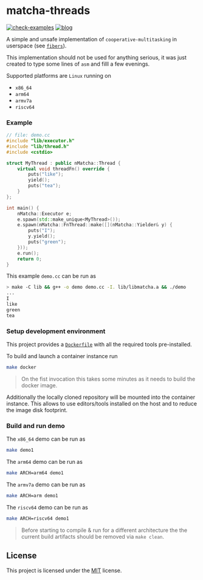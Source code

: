 # matcha-threads
[![check-examples][badge_check]][html_check] [![blog][badge_blog]][html_blog]



A simple and unsafe implementation of `cooperative-multitasking` in userspace
(see [`fibers`][fiber_wiki]).

This implementation should not be used for anything serious, it was just
created to type some lines of `asm` and filll a few evenings.

Supported platforms are `Linux` running on
- `x86_64`
- `arm64`
- `armv7a`
- `riscv64`

### Example

```cpp
// file: demo.cc
#include "lib/executor.h"
#include "lib/thread.h"
#include <cstdio>

struct MyThread : public nMatcha::Thread {
    virtual void threadFn() override {
        puts("like");
        yield();
        puts("tea");
    }
};

int main() {
    nMatcha::Executor e;
    e.spawn(std::make_unique<MyThread>());
    e.spawn(nMatcha::FnThread::make([](nMatcha::Yielder& y) {
        puts("I");
        y.yield();
        puts("green");
    }));
    e.run();
    return 0;
}
```

This example `demo.cc` can be run as
```bash
> make -C lib && g++ -o demo demo.cc -I. lib/libmatcha.a && ./demo
...
I
like
green
tea
```

### Setup development environment
This project provides a [`Dockerfile`](docker/Dockerfile) with all the required
tools pre-installed.

To build and launch a container instance run
```bash
make docker
```
> On the fist invocation this takes some minutes as it needs to build the
> docker image.

Additionally the locally cloned repository will be mounted into the container
instance. This allows to use editors/tools installed on the host and to reduce
the image disk footprint.

### Build and run demo
The `x86_64` demo can be run as
```bash
make demo1
```
The `arm64` demo can be run as
```bash
make ARCH=arm64 demo1
```
The `armv7a` demo can be run as
```bash
make ARCH=arm demo1
```
The `riscv64` demo can be run as
```bash
make ARCH=riscv64 demo1
```
> Before starting to compile & run for a different architecture the the current
> build artifacts should be removed via `make clean`.

## License
This project is licensed under the [MIT](LICENSE) license.

[fiber_wiki]: https://en.wikipedia.org/wiki/Fiber_(computer_science)
[html_check]: https://github.com/johannst/matcha-threads/actions/workflows/check.yml
[badge_check]: https://github.com/johannst/matcha-threads/actions/workflows/check.yml/badge.svg
[html_blog]: https://blog.memzero.de/xpost-matcha-threads
[badge_blog]: https://img.shields.io/badge/blog_entry-gray?logo=mdbook
